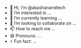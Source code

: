 - 👋 Hi, I’m @akashanandtech
- 👀 I’m interested in ...
- 🌱 I’m currently learning ...
- 💞️ I’m looking to collaborate on ...
- 📫 How to reach me ...
- 😄 Pronouns: ...
- ⚡ Fun fact: ...

<!---
akashanandtech/akashanandtech is a ✨ special ✨ repository because its `README.md` (this file) appears on your GitHub profile.
You can click the Preview link to take a look at your changes.
--->
